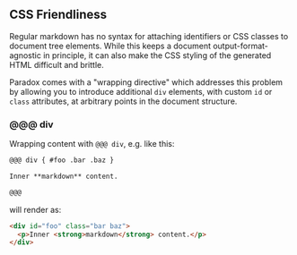 CSS Friendliness
----------------

Regular markdown has no syntax for attaching identifiers or CSS classes to document tree elements.
While this keeps a document output-format-agnostic in principle, it can also make the CSS styling of the generated HTML
difficult and brittle.

Paradox comes with a "wrapping directive" which addresses this problem by allowing you to introduce additional
`div` elements, with custom `id` or `class` attributes, at arbitrary points in the document structure.


### @@@ div

Wrapping content with `@@@ div`, e.g. like this:

```markdown
@@@ div { #foo .bar .baz }

Inner **markdown** content.

@@@
```

will render as:

```html
<div id="foo" class="bar baz">
  <p>Inner <strong>markdown</strong> content.</p>    
</div>
```
